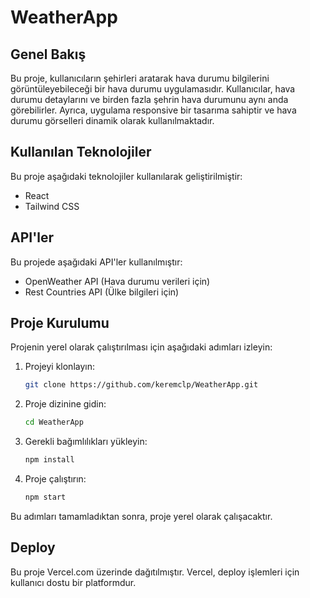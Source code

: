 # WeatherApp

## Genel Bakış

Bu proje, kullanıcıların şehirleri aratarak hava durumu bilgilerini görüntüleyebileceği bir hava durumu uygulamasıdır. Kullanıcılar, hava durumu detaylarını ve birden fazla şehrin hava durumunu aynı anda görebilirler. Ayrıca, uygulama responsive bir tasarıma sahiptir ve hava durumu görselleri dinamik olarak kullanılmaktadır.

## Kullanılan Teknolojiler

Bu proje aşağıdaki teknolojiler kullanılarak geliştirilmiştir:

- React
- Tailwind CSS

## API'ler

Bu projede aşağıdaki API'ler kullanılmıştır:

- OpenWeather API (Hava durumu verileri için)
- Rest Countries API (Ülke bilgileri için)

## Proje Kurulumu

Projenin yerel olarak çalıştırılması için aşağıdaki adımları izleyin:

1. Projeyi klonlayın:

    ```bash
    git clone https://github.com/keremclp/WeatherApp.git
    ```

2. Proje dizinine gidin:

    ```bash
    cd WeatherApp
    ```

3. Gerekli bağımlılıkları yükleyin:

    ```bash
    npm install
    ```

4. Proje çalıştırın:

    ```bash
    npm start
    ```

Bu adımları tamamladıktan sonra, proje yerel olarak çalışacaktır.

## Deploy

Bu proje Vercel.com üzerinde dağıtılmıştır. Vercel, deploy işlemleri için kullanıcı dostu bir platformdur.
